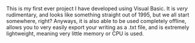 This is my first ever project I have developed using Visual Basic. It is *very* rudimentary, and looks like something straight out of 1995, but we all start somewhere, right? Anyways, it is also able to be used completely offline, allows you to very easily export your writing as a .txt file, and is extremely lightweight, meaning very little memory or CPU is used.
